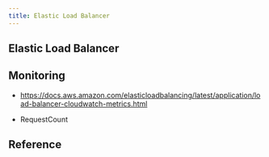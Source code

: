 ```yaml
---
title: Elastic Load Balancer
---
```


## Elastic Load Balancer


## Monitoring
* https://docs.aws.amazon.com/elasticloadbalancing/latest/application/load-balancer-cloudwatch-metrics.html

* RequestCount

## Reference
